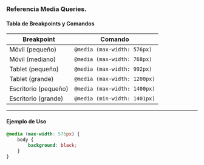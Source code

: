 ### Referencia Media Queries.

#### Tabla de Breakpoints y Comandos

| **Breakpoint**       | **Comando**                    |
|----------------------|--------------------------------|
| Móvil (pequeño)      | `@media (max-width: 576px)`    |
| Móvil (mediano)      | `@media (max-width: 768px)`    |
| Tablet (pequeño)     | `@media (max-width: 992px)`    |
| Tablet (grande)      | `@media (max-width: 1200px)`   |
| Escritorio (pequeño) | `@media (max-width: 1400px)`   |
| Escritorio (grande)  | `@media (min-width: 1401px)`   |

---

#### Ejemplo de Uso

```css
@media (max-width: 576px) {
    body {
        background: black;
    }
}
```

